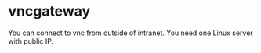 # vncgateway
You can connect to vnc from outside of intranet. You need one Linux server with public IP.
